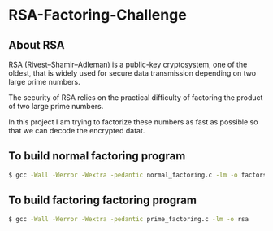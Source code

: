# RSA-Factoring-Challenge

## About RSA
RSA (Rivest–Shamir–Adleman) is a public-key cryptosystem, one of the oldest, that is widely used for secure data transmission depending on two large prime numbers.

The security of RSA relies on the practical difficulty of factoring the product of two large prime numbers.

In this project I am trying to factorize these numbers as fast as possible so that we can decode the encrypted datat.

## To build normal factoring program
```bash
$ gcc -Wall -Werror -Wextra -pedantic normal_factoring.c -lm -o factors
```

## To build factoring factoring program
```bash
$ gcc -Wall -Werror -Wextra -pedantic prime_factoring.c -lm -o rsa
```
